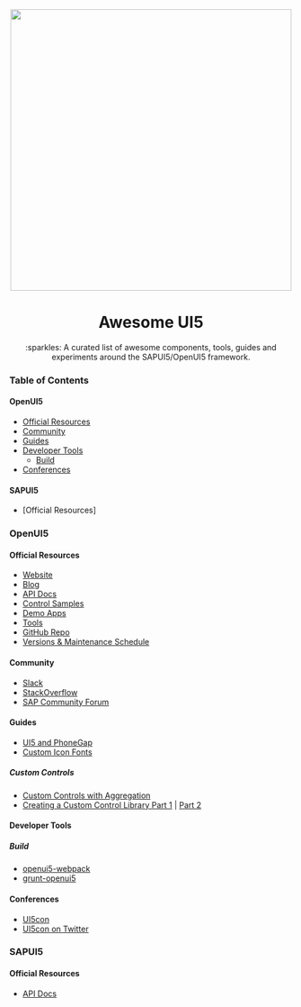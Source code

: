 <div align="center">
  <a href="http://openui5.org">
    <img width="500"
      src="http://openui5.org/images/OpenUI5_new_big_side.png">
  </a>
  <h1>Awesome UI5</h1>
  <p>:sparkles: A curated list of awesome components, tools, guides and experiments around the SAPUI5/OpenUI5 framework.</p>
</div>

### Table of Contents
#### OpenUI5
- [Official Resources](https://github.com/TimoSta/awesome-ui5#official-resources)
- [Community](https://github.com/TimoSta/awesome-ui5#community)
- [Guides](https://github.com/TimoSta/awesome-ui5#guides)
- [Developer Tools](https://github.com/TimoSta/awesome-ui5#developer-tools)
  - [Build](https://github.com/TimoSta/awesome-ui5#build)
- [Conferences](https://github.com/TimoSta/awesome-ui5#conferences)

#### SAPUI5
- [Official Resources]

### OpenUI5
#### Official Resources
- [Website](http://openui5.org)
- [Blog](http://openui5.tumblr.com/)
- [API Docs](https://openui5.hana.ondemand.com/)
- [Control Samples](https://openui5.hana.ondemand.com/#/controls)
- [Demo Apps](https://openui5.hana.ondemand.com/#/demoapps)
- [Tools](https://openui5.hana.ondemand.com/#/tools)
- [GitHub Repo](https://github.com/SAP/openui5)
- [Versions & Maintenance Schedule](https://openui5.hana.ondemand.com/versionoverview.html)

#### Community
- [Slack](http://slackui5invite.herokuapp.com/)
- [StackOverflow](https://stackoverflow.com/questions/tagged/sapui5)
- [SAP Community Forum](https://www.sap.com/community/tag.html?id=500983881501772639608291559920477)

#### Guides
- [UI5 and PhoneGap](http://jmurray.me/ui5-and-phonegap-first-steps-1-of-3/)
- [Custom Icon Fonts](https://blogs.sap.com/2015/11/02/enhance-ui5-app-with-custom-icon-fonts/)

##### Custom Controls
- [Custom Controls with Aggregation](https://blogs.sap.com/2017/03/25/ui5-custom-controls-with-aggregation/)
- [Creating a Custom Control Library Part 1](https://blogs.sap.com/2016/12/15/sapui5-custom-control-library-web-ide-development-deployment-to-hcp-and-to-on-premise-abap-repository.-part-1./) | [Part 2](https://blogs.sap.com/2016/12/20/sapui5-custom-control-library-web-ide-development-deployment-to-hcp-and-to-on-premise-abap-repository.-part-2./)

#### Developer Tools
##### Build
- [openui5-webpack](https://github.com/cevou/openui5-webpack)
- [grunt-openui5](https://github.com/SAP/grunt-openui5)

#### Conferences
- [UI5con](http://openui5.org/ui5con/index.html)
- [UI5con on Twitter](https://twitter.com/ui5con)

### SAPUI5
#### Official Resources
- [API Docs](https://sapui5.hana.ondemand.com/#/api)
